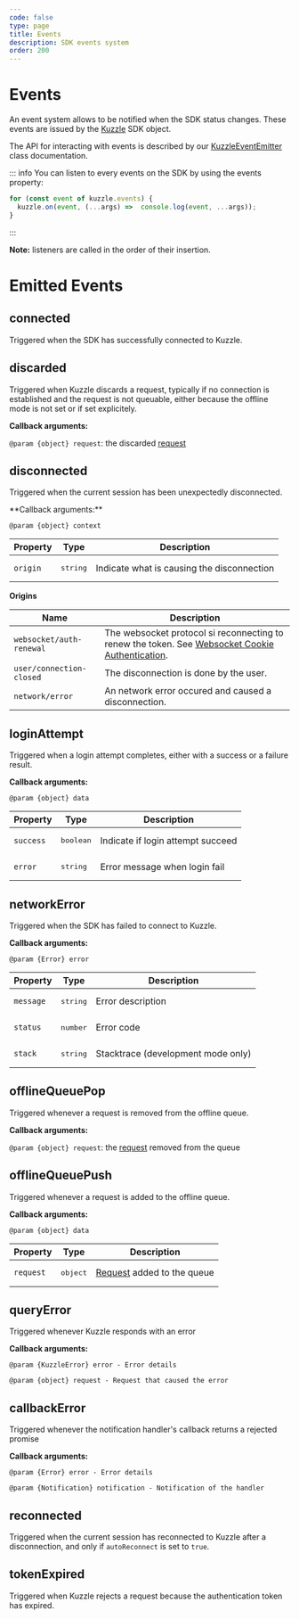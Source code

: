 ```yaml
---
code: false
type: page
title: Events
description: SDK events system
order: 200
---
```


# Events

An event system allows to be notified when the SDK status changes. These events are issued by the [Kuzzle](/sdk/js/7/core-classes/kuzzle/introduction) SDK object.

The API for interacting with events is described by our [KuzzleEventEmitter](/sdk/js/7/core-classes/kuzzle-event-emitter/introduction) class documentation.

::: info
You can listen to every events on the SDK by using the events property:

```js
for (const event of kuzzle.events) {
  kuzzle.on(event, (...args) =>  console.log(event, ...args));
}
```

:::

**Note:** listeners are called in the order of their insertion.

# Emitted Events

## connected

Triggered when the SDK has successfully connected to Kuzzle.

## discarded

Triggered when Kuzzle discards a request, typically if no connection is established and the request is not queuable, either because the offline mode is not set or if set explicitely.

**Callback arguments:**

`@param {object} request`: the discarded [request](/core/2/guides/main-concepts/querying)

## disconnected

Triggered when the current session has been unexpectedly disconnected.

<SinceBadge version="7.7.0"/>
**Callback arguments:**

`@param {object} context`

| Property | Type              | Description                                |
| -------- | ----------------- | ------------------------------------------ |
| `origin` | <pre>string</pre> | Indicate what is causing the disconnection |

**Origins**

| Name                     | Description                                                                                                                                                        |
| ------------------------ | ------------------------------------------------------------------------------------------------------------------------------------------------------------------ |
| `websocket/auth-renewal` | The websocket protocol si reconnecting to renew the token. See [Websocket Cookie Authentication](sdk/js/7/protocols/websocket/introduction#cookie-authentication). |
| `user/connection-closed` | The disconnection is done by the user.                                                                                                                             |
| `network/error`          | An network error occured and caused a disconnection.                                                                                                               |
## loginAttempt

Triggered when a login attempt completes, either with a success or a failure result.

**Callback arguments:**

`@param {object} data`

| Property  | Type               | Description                       |
| --------- | ------------------ | --------------------------------- |
| `success` | <pre>boolean</pre> | Indicate if login attempt succeed |
| `error`   | <pre>string</pre>  | Error message when login fail     |

## networkError

Triggered when the SDK has failed to connect to Kuzzle.

**Callback arguments:**

`@param {Error} error`

| Property  | Type              | Description                        |
| --------- | ----------------- | ---------------------------------- |
| `message` | <pre>string</pre> | Error description                  |
| `status`  | <pre>number</pre> | Error code                         |
| `stack`   | <pre>string</pre> | Stacktrace (development mode only) |

## offlineQueuePop

Triggered whenever a request is removed from the offline queue.

**Callback arguments:**

`@param {object} request`: the [request](/core/2/guides/main-concepts/querying) removed from the queue

## offlineQueuePush

Triggered whenever a request is added to the offline queue.

**Callback arguments:**

`@param {object} data`

| Property  | Type              | Description                                                         |
| --------- | ----------------- | ------------------------------------------------------------------- |
| `request` | <pre>object</pre> | [Request](/core/2/guides/main-concepts/querying) added to the queue |

## queryError

Triggered whenever Kuzzle responds with an error

**Callback arguments:**

`@param {KuzzleError} error - Error details`

`@param {object} request - Request that caused the error`

## callbackError

Triggered whenever the notification handler's callback returns a rejected promise

**Callback arguments:**

`@param {Error} error - Error details`

`@param {Notification} notification - Notification of the handler`

## reconnected

Triggered when the current session has reconnected to Kuzzle after a disconnection, and only if `autoReconnect` is set to `true`.

## tokenExpired

Triggered when Kuzzle rejects a request because the authentication token has expired.
